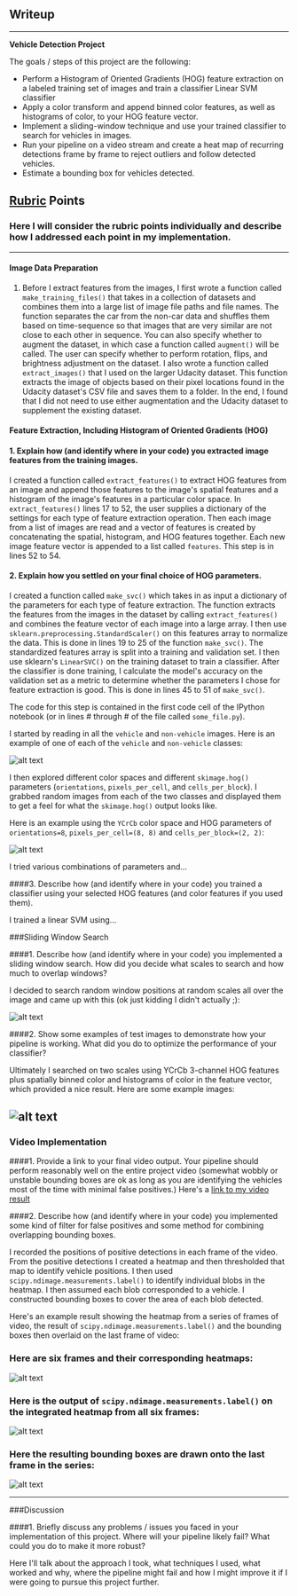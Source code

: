 ## Writeup 
---

**Vehicle Detection Project**

The goals / steps of this project are the following:

* Perform a Histogram of Oriented Gradients (HOG) feature extraction on a labeled training set of images and train a classifier Linear SVM classifier
* Apply a color transform and append binned color features, as well as histograms of color, to your HOG feature vector. 
* Implement a sliding-window technique and use your trained classifier to search for vehicles in images.
* Run your pipeline on a video stream and create a heat map of recurring detections frame by frame to reject outliers and follow detected vehicles.
* Estimate a bounding box for vehicles detected.

[//]: # (Image References)
[image1]: ./examples/car_not_car.png
[image2]: ./examples/HOG_example.jpg
[image3]: ./examples/sliding_windows.jpg
[image4]: ./examples/sliding_window.jpg
[image5]: ./examples/bboxes_and_heat.png
[image6]: ./examples/labels_map.png
[image7]: ./examples/output_bboxes.png
[video1]: ./project_video.mp4

## [Rubric](https://review.udacity.com/#!/rubrics/513/view) Points
### Here I will consider the rubric points individually and describe how I addressed each point in my implementation.  

---
#### Image Data Preparation
1. Before I extract features from the images, I first wrote a function called `make_training_files()` that takes in a collection of datasets and combines them into a large list of image file paths and file names. The function separates the car from the non-car data and shuffles them based on time-sequence so that images that are very similar are not close to each other in sequence. You can also specify whether to augment the dataset, in which case a function called `augment()` will be called. The user can specify whether to perform rotation, flips, and brightness adjustment on the dataset. I also wrote a function called `extract_images()` that I used on the larger Udacity dataset. This function extracts the image of objects based on their pixel locations found in the Udacity dataset's CSV file and saves them to a folder. In the end, I found that I did not need to use either augmentation and the Udacity dataset to supplement the existing dataset.


#### Feature Extraction, Including Histogram of Oriented Gradients (HOG)
#### 1. Explain how (and identify where in your code) you extracted image features from the training images.
I created a function called `extract_features()` to extract HOG features from an image and append those features to the image's spatial features and a histogram of the image's features in a particular color space. In `extract_features()` lines 17 to 52, the user supplies a dictionary of the settings for each type of feature extraction operation. Then each image from a list of images are read and a vector of features is created by concatenating the spatial, histogram, and HOG features together. Each new image feature vector is appended to a list called `features`. This step is in lines 52 to 54. 

#### 2. Explain how you settled on your final choice of HOG parameters.
I created a function called `make_svc()` which takes in as input a dictionary of the parameters for each type of feature extraction. The function extracts the features from the images in the dataset by calling `extract_features()` and combines the feature vector of each image into a large array. I then use `sklearn.preprocessing.StandardScaler()` on this features array to normalize the data. This is done in lines 19 to 25 of the function `make_svc()`. The standardized features array is split into a training and validation set. I then use sklearn's `LinearSVC()` on the training dataset to train a classifier. After the classifier is done training, I calculate the model's accuracy on the validation set as a metric to determine whether the parameters I chose for feature extraction is good. This is done in lines 45 to 51 of `make_svc()`. 


The code for this step is contained in the first code cell of the IPython notebook (or in lines # through # of the file called `some_file.py`).  

I started by reading in all the `vehicle` and `non-vehicle` images.  Here is an example of one of each of the `vehicle` and `non-vehicle` classes:

![alt text][image1]

I then explored different color spaces and different `skimage.hog()` parameters (`orientations`, `pixels_per_cell`, and `cells_per_block`).  I grabbed random images from each of the two classes and displayed them to get a feel for what the `skimage.hog()` output looks like.

Here is an example using the `YCrCb` color space and HOG parameters of `orientations=8`, `pixels_per_cell=(8, 8)` and `cells_per_block=(2, 2)`:


![alt text][image2]



I tried various combinations of parameters and...

####3. Describe how (and identify where in your code) you trained a classifier using your selected HOG features (and color features if you used them).

I trained a linear SVM using...

###Sliding Window Search

####1. Describe how (and identify where in your code) you implemented a sliding window search.  How did you decide what scales to search and how much to overlap windows?

I decided to search random window positions at random scales all over the image and came up with this (ok just kidding I didn't actually ;):

![alt text][image3]

####2. Show some examples of test images to demonstrate how your pipeline is working.  What did you do to optimize the performance of your classifier?

Ultimately I searched on two scales using YCrCb 3-channel HOG features plus spatially binned color and histograms of color in the feature vector, which provided a nice result.  Here are some example images:

![alt text][image4]
---

### Video Implementation

####1. Provide a link to your final video output.  Your pipeline should perform reasonably well on the entire project video (somewhat wobbly or unstable bounding boxes are ok as long as you are identifying the vehicles most of the time with minimal false positives.)
Here's a [link to my video result](./project_video.mp4)


####2. Describe how (and identify where in your code) you implemented some kind of filter for false positives and some method for combining overlapping bounding boxes.

I recorded the positions of positive detections in each frame of the video.  From the positive detections I created a heatmap and then thresholded that map to identify vehicle positions.  I then used `scipy.ndimage.measurements.label()` to identify individual blobs in the heatmap.  I then assumed each blob corresponded to a vehicle.  I constructed bounding boxes to cover the area of each blob detected.  

Here's an example result showing the heatmap from a series of frames of video, the result of `scipy.ndimage.measurements.label()` and the bounding boxes then overlaid on the last frame of video:

### Here are six frames and their corresponding heatmaps:

![alt text][image5]

### Here is the output of `scipy.ndimage.measurements.label()` on the integrated heatmap from all six frames:
![alt text][image6]

### Here the resulting bounding boxes are drawn onto the last frame in the series:
![alt text][image7]



---

###Discussion

####1. Briefly discuss any problems / issues you faced in your implementation of this project.  Where will your pipeline likely fail?  What could you do to make it more robust?

Here I'll talk about the approach I took, what techniques I used, what worked and why, where the pipeline might fail and how I might improve it if I were going to pursue this project further.  

